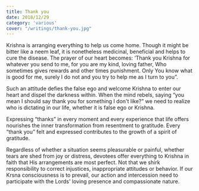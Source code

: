 ```yaml
---
title: Thank you
date: 2018/12/29
category: 'various'
cover: "/writings/thank-you.jpg"
---
```


Krishna is arranging everything to help us come home. Though it might be bitter like a neem leaf, it is nonetheless medicinal, beneficial and helps to cure the disease. The prayer of our heart becomes: ‘Thank you Krishna for whatever you send to me, for you are my kind, loving father, Who sometimes gives rewards and other times punishment. Only You know what is good for me, surely I do not and you try to help me as I turn to you”.

Such an attitude defies the false ego and welcome Krishna to enter our heart and dispel the darkness within. When the mind rebels, saying “you mean I should say thank you for something I don't like?” we need to realize who is dictating in our life, whether it is false ego or Krishna.

Expressing “thanks” in every moment and every experience that life offers nourishes the inner transformation from resentment to gratitude. Every “thank you” felt and expressed contributes to the growth of a spirit of gratitude.

Regardless of whether a situation seems pleasurable or painful, whether tears are shed from joy or distress, devotees offer everything to Krishna in faith that His arrangements are most perfect. Not that we shirk responsibility to correct injustices, inappropriate attitudes or behavior. If our Krsna consciousness is to prevail, our action and intercession need to participate with the Lords' loving presence and compassionate nature.
